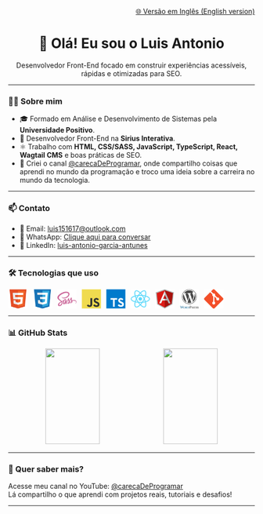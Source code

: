 <p align="right"><a href="README.en.md">🌐 Versão em Inglês (English version)</a></p>

<h1 align="center">👋 Olá! Eu sou o Luis Antonio</h1>

<p align="center">
  Desenvolvedor Front-End focado em construir experiências acessíveis, rápidas e otimizadas para SEO.
</p>

---

### 🧑‍💻 Sobre mim

- 🎓 Formado em Análise e Desenvolvimento de Sistemas pela **Universidade Positivo**.  
- 💼 Desenvolvedor Front-End na **Sirius Interativa**.  
- ⚛️ Trabalho com **HTML, CSS/SASS, JavaScript, TypeScript, React, Wagtail CMS** e boas práticas de SEO.  
- 🎥 Criei o canal [@carecaDeProgramar](https://www.youtube.com/@carecaDeProgramar), onde compartilho coisas que aprendi no mundo da programação e troco uma ideia sobre a carreira no mundo da tecnologia.  

---

### 📫 Contato

- 📧 Email: [luis151617@outlook.com](mailto:luis151617@outlook.com)  
- 💬 WhatsApp: [Clique aqui para conversar](https://wa.me/5541984920165)  
- 🔗 LinkedIn: [luis-antonio-garcia-antunes](https://www.linkedin.com/in/luis-antonio-garcia-antunes/)  

---

### 🛠️ Tecnologias que uso

<div align="center" style="display: flex; flex-wrap: wrap; gap: 10px;">
  <img height="40" width="40" src="https://raw.githubusercontent.com/devicons/devicon/master/icons/html5/html5-original.svg" alt="HTML5" />
  <img height="40" width="40" src="https://raw.githubusercontent.com/devicons/devicon/master/icons/css3/css3-original.svg" alt="CSS3" />
  <img height="40" width="40" src="https://raw.githubusercontent.com/devicons/devicon/master/icons/sass/sass-original.svg" alt="SASS" />
  <img height="40" width="40" src="https://raw.githubusercontent.com/devicons/devicon/master/icons/javascript/javascript-original.svg" alt="JavaScript" />
  <img height="40" width="40" src="https://raw.githubusercontent.com/devicons/devicon/master/icons/typescript/typescript-original.svg" alt="TypeScript" />
  <img height="40" width="40" src="https://raw.githubusercontent.com/devicons/devicon/master/icons/react/react-original.svg" alt="React" />
  <img height="40" width="40" src="https://raw.githubusercontent.com/devicons/devicon/master/icons/angularjs/angularjs-original.svg" alt="Angular" />
  <img height="40" width="40" src="https://raw.githubusercontent.com/devicons/devicon/master/icons/wordpress/wordpress-original.svg" alt="WordPress" />
  <img height="40" width="40" src="https://raw.githubusercontent.com/devicons/devicon/master/icons/git/git-original.svg" alt="Git" />
</div>

---

### 📊 GitHub Stats

<div align="center">
  <img height="195em" width="47%" src="https://github-readme-stats.vercel.app/api?username=LagAntunes&show_icons=true&theme=gruvbox&include_all_commits=true&count_private=true" />
  <img height="195em" width="47%" src="https://github-readme-stats.vercel.app/api/top-langs/?username=LagAntunes&layout=compact&langs_count=7&theme=gruvbox" />
</div>

---

### 🧠 Quer saber mais?

Acesse meu canal no YouTube: [@carecaDeProgramar](https://www.youtube.com/@carecaDeProgramar)  
Lá compartilho o que aprendi com projetos reais, tutoriais e desafios!

---
